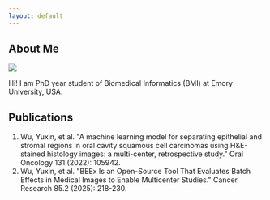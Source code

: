 ```yaml
---
layout: default
---
```


## About Me

<img class="profile-picture" src="https://www.bluey.tv/wp-content/uploads/2023/07/Muffin-1.png">

Hi! I am PhD year student of Biomedical Informatics (BMI) at Emory University, USA.

## Publications

1. Wu, Yuxin, et al. "A machine learning model for separating epithelial and stromal regions in oral cavity squamous cell carcinomas using H&E-stained histology images: a multi-center, retrospective study." Oral Oncology 131 (2022): 105942.
2. Wu, Yuxin, et al. "BEEx Is an Open-Source Tool That Evaluates Batch Effects in Medical Images to Enable Multicenter Studies." Cancer Research 85.2 (2025): 218-230.
